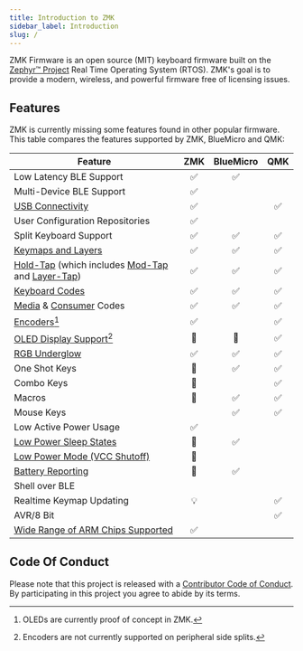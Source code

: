 ```yaml
---
title: Introduction to ZMK
sidebar_label: Introduction
slug: /
---
```


ZMK Firmware is an open source (MIT) keyboard
firmware built on the [Zephyr™ Project](https://zephyrproject.org/) Real Time Operating System (RTOS). ZMK's goal is to provide a modern, wireless, and powerful firmware free of licensing issues.

## Features

ZMK is currently missing some features found in other popular firmware. This table compares the features supported by ZMK, BlueMicro and QMK:

| **Feature**                                                                                                            | ZMK | BlueMicro | QMK |
| ---------------------------------------------------------------------------------------------------------------------- | :-: | :-------: | :-: |
| Low Latency BLE Support                                                                                                | ✅  |    ✅     |     |
| Multi-Device BLE Support                                                                                               | ✅  |           |     |
| [USB Connectivity](behavior/outputs)                                                                                   | ✅  |           | ✅  |
| User Configuration Repositories                                                                                        | ✅  |           |     |
| Split Keyboard Support                                                                                                 | ✅  |    ✅     | ✅  |
| [Keymaps and Layers](behavior/layers)                                                                                  | ✅  |    ✅     | ✅  |
| [Hold-Tap](behavior/hold-tap) (which includes [Mod-Tap](behavior/mod-tap) and [Layer-Tap](behavior/layers/#layer-tap)) | ✅  |    ✅     | ✅  |
| [Keyboard Codes](codes/#keyboard)                                                                                      | ✅  |    ✅     | ✅  |
| [Media](codes/#media-controls) & [Consumer](codes/#consumer-controls) Codes                                            | ✅  |    ✅     | ✅  |
| [Encoders](features/encoders)[^1]                                                                                      | ✅  |           | ✅  |
| [OLED Display Support](features/displays)[^2]                                                                          | 🚧  |    🚧     | ✅  |
| [RGB Underglow](features/underglow)                                                                                    | ✅  |    ✅     | ✅  |
| One Shot Keys                                                                                                          | 🚧  |    ✅     | ✅  |
| Combo Keys                                                                                                             | 🚧  |           | ✅  |
| Macros                                                                                                                 | 🚧  |    ✅     | ✅  |
| Mouse Keys                                                                                                             |     |    ✅     | ✅  |
| Low Active Power Usage                                                                                                 | ✅  |           |     |
| [Low Power Sleep States](https://github.com/zmkfirmware/zmk/pull/211)                                                  | 🚧  |    ✅     |     |
| [Low Power Mode (VCC Shutoff)](https://github.com/zmkfirmware/zmk/pull/242)                                            | 🚧  |           |     |
| [Battery Reporting](https://github.com/zmkfirmware/zmk/issues/47)                                                      | 🚧  |    ✅     |     |
| Shell over BLE                                                                                                         |     |           |     |
| Realtime Keymap Updating                                                                                               | 💡  |           | ✅  |
| AVR/8 Bit                                                                                                              |     |           | ✅  |
| [Wide Range of ARM Chips Supported](https://docs.zephyrproject.org/latest/boards/index.html)                           | ✅  |           |     |

[^2]: Encoders are not currently supported on peripheral side splits.
[^1]: OLEDs are currently proof of concept in ZMK.

## Code Of Conduct

Please note that this project is released with a
[Contributor Code of Conduct](https://www.contributor-covenant.org/version/2/0/code_of_conduct/).
By participating in this project you agree to abide by its terms.
